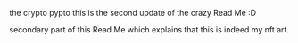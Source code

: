 the crypto pypto
this is the second update of the
crazy Read Me :D 

secondary part of this Read Me which explains that this is indeed my nft art.